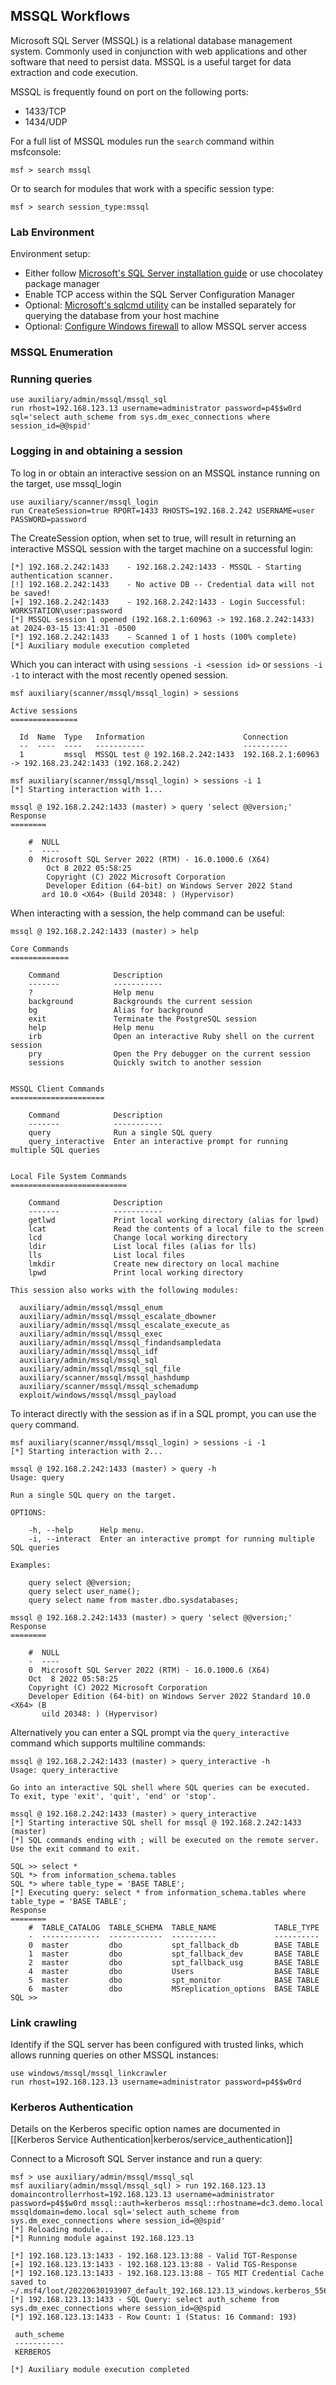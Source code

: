 ## MSSQL Workflows

Microsoft SQL Server (MSSQL) is a relational database management system. Commonly used in conjunction with web applications
and other software that need to persist data. MSSQL is a useful target for data extraction and code execution.

MSSQL is frequently found on port on the following ports:

- 1433/TCP
- 1434/UDP

For a full list of MSSQL modules run the `search` command within msfconsole:

```msf
msf > search mssql
```

Or to search for modules that work with a specific session type:

```msf
msf > search session_type:mssql
```

### Lab Environment

Environment setup:

- Either follow [Microsoft's SQL Server installation guide](https://learn.microsoft.com/en-us/sql/database-engine/install-windows/install-sql-server?view=sql-server-ver16) or use chocolatey package manager 
- Enable TCP access within the SQL Server Configuration Manager
- Optional: [Microsoft's sqlcmd utility](https://docs.microsoft.com/en-us/sql/tools/sqlcmd-utility?view=sql-server-ver16) can be installed separately for querying the database from your host machine
- Optional: [Configure Windows firewall](https://learn.microsoft.com/en-us/sql/sql-server/install/configure-the-windows-firewall-to-allow-sql-server-access?view=sql-server-ver16) to allow MSSQL server access 

### MSSQL Enumeration

### Running queries

```
use auxiliary/admin/mssql/mssql_sql
run rhost=192.168.123.13 username=administrator password=p4$$w0rd sql='select auth_scheme from sys.dm_exec_connections where session_id=@@spid'
```

### Logging in and obtaining a session
To log in or obtain an interactive session on an MSSQL instance running on the target, use mssql_login

```msf
use auxiliary/scanner/mssql_login
run CreateSession=true RPORT=1433 RHOSTS=192.168.2.242 USERNAME=user PASSWORD=password
```

The CreateSession option, when set to true, will result in returning an interactive MSSQL session with the target machine
on a successful login:

```msf
[*] 192.168.2.242:1433    - 192.168.2.242:1433 - MSSQL - Starting authentication scanner.
[!] 192.168.2.242:1433    - No active DB -- Credential data will not be saved!
[+] 192.168.2.242:1433    - 192.168.2.242:1433 - Login Successful: WORKSTATION\user:password
[*] MSSQL session 1 opened (192.168.2.1:60963 -> 192.168.2.242:1433) at 2024-03-15 13:41:31 -0500
[*] 192.168.2.242:1433    - Scanned 1 of 1 hosts (100% complete)
[*] Auxiliary module execution completed
```

Which you can interact with using `sessions -i <session id>` or `sessions -i -1` to interact with the most recently opened session.

```msf
msf auxiliary(scanner/mssql/mssql_login) > sessions

Active sessions
===============

  Id  Name  Type   Information                      Connection
  --  ----  ----   -----------                      ----------
  1         mssql  MSSQL test @ 192.168.2.242:1433  192.168.2.1:60963 -> 192.168.23.242:1433 (192.168.2.242)

msf auxiliary(scanner/mssql/mssql_login) > sessions -i 1
[*] Starting interaction with 1...

mssql @ 192.168.2.242:1433 (master) > query 'select @@version;'
Response
========

    #  NULL
    -  ----
    0  Microsoft SQL Server 2022 (RTM) - 16.0.1000.6 (X64)
	    Oct 8 2022 05:58:25
	    Copyright (C) 2022 Microsoft Corporation
	    Developer Edition (64-bit) on Windows Server 2022 Stand
       ard 10.0 <X64> (Build 20348: ) (Hypervisor)
```

When interacting with a session, the help command can be useful:

```msf
mssql @ 192.168.2.242:1433 (master) > help

Core Commands
=============

    Command            Description
    -------            -----------
    ?                  Help menu
    background         Backgrounds the current session
    bg                 Alias for background
    exit               Terminate the PostgreSQL session
    help               Help menu
    irb                Open an interactive Ruby shell on the current session
    pry                Open the Pry debugger on the current session
    sessions           Quickly switch to another session


MSSQL Client Commands
=====================

    Command            Description
    -------            -----------
    query              Run a single SQL query
    query_interactive  Enter an interactive prompt for running multiple SQL queries


Local File System Commands
==========================

    Command            Description
    -------            -----------
    getlwd             Print local working directory (alias for lpwd)
    lcat               Read the contents of a local file to the screen
    lcd                Change local working directory
    ldir               List local files (alias for lls)
    lls                List local files
    lmkdir             Create new directory on local machine
    lpwd               Print local working directory

This session also works with the following modules:

  auxiliary/admin/mssql/mssql_enum
  auxiliary/admin/mssql/mssql_escalate_dbowner
  auxiliary/admin/mssql/mssql_escalate_execute_as
  auxiliary/admin/mssql/mssql_exec
  auxiliary/admin/mssql/mssql_findandsampledata
  auxiliary/admin/mssql/mssql_idf
  auxiliary/admin/mssql/mssql_sql
  auxiliary/admin/mssql/mssql_sql_file
  auxiliary/scanner/mssql/mssql_hashdump
  auxiliary/scanner/mssql/mssql_schemadump
  exploit/windows/mssql/mssql_payload
```

To interact directly with the session as if in a SQL prompt, you can use the `query` command.

```msf
msf auxiliary(scanner/mssql/mssql_login) > sessions -i -1
[*] Starting interaction with 2...

mssql @ 192.168.2.242:1433 (master) > query -h
Usage: query

Run a single SQL query on the target.

OPTIONS:

    -h, --help      Help menu.
    -i, --interact  Enter an interactive prompt for running multiple SQL queries

Examples:

    query select @@version;
    query select user_name();
    query select name from master.dbo.sysdatabases;

mssql @ 192.168.2.242:1433 (master) > query 'select @@version;'
Response
========

    #  NULL
    -  ----
    0  Microsoft SQL Server 2022 (RTM) - 16.0.1000.6 (X64)
	Oct  8 2022 05:58:25
	Copyright (C) 2022 Microsoft Corporation
	Developer Edition (64-bit) on Windows Server 2022 Standard 10.0 <X64> (B
       uild 20348: ) (Hypervisor)
```

Alternatively you can enter a SQL prompt via the `query_interactive` command which supports multiline commands:

```msf
mssql @ 192.168.2.242:1433 (master) > query_interactive -h
Usage: query_interactive

Go into an interactive SQL shell where SQL queries can be executed.
To exit, type 'exit', 'quit', 'end' or 'stop'.

mssql @ 192.168.2.242:1433 (master) > query_interactive
[*] Starting interactive SQL shell for mssql @ 192.168.2.242:1433 (master)
[*] SQL commands ending with ; will be executed on the remote server. Use the exit command to exit.

SQL >> select *
SQL *> from information_schema.tables
SQL *> where table_type = 'BASE TABLE';
[*] Executing query: select * from information_schema.tables where table_type = 'BASE TABLE';
Response
========
    #  TABLE_CATALOG  TABLE_SCHEMA  TABLE_NAME             TABLE_TYPE
    -  -------------  ------------  ----------             ----------
    0  master         dbo           spt_fallback_db        BASE TABLE
    1  master         dbo           spt_fallback_dev       BASE TABLE
    2  master         dbo           spt_fallback_usg       BASE TABLE
    4  master         dbo           Users                  BASE TABLE
    5  master         dbo           spt_monitor            BASE TABLE
    6  master         dbo           MSreplication_options  BASE TABLE
SQL >>
```

### Link crawling

Identify if the SQL server has been configured with trusted links, which allows running queries on other MSSQL instances:

```
use windows/mssql/mssql_linkcrawler
run rhost=192.168.123.13 username=administrator password=p4$$w0rd
```

### Kerberos Authentication

Details on the Kerberos specific option names are documented in [[Kerberos Service Authentication|kerberos/service_authentication]]

Connect to a Microsoft SQL Server instance and run a query:

```msf
msf > use auxiliary/admin/mssql/mssql_sql
msf auxiliary(admin/mssql/mssql_sql) > run 192.168.123.13 domaincontrollerrhost=192.168.123.13 username=administrator password=p4$$w0rd mssql::auth=kerberos mssql::rhostname=dc3.demo.local mssqldomain=demo.local sql='select auth_scheme from sys.dm_exec_connections where session_id=@@spid'
[*] Reloading module...
[*] Running module against 192.168.123.13

[*] 192.168.123.13:1433 - 192.168.123.13:88 - Valid TGT-Response
[+] 192.168.123.13:1433 - 192.168.123.13:88 - Valid TGS-Response
[*] 192.168.123.13:1433 - 192.168.123.13:88 - TGS MIT Credential Cache saved to ~/.msf4/loot/20220630193907_default_192.168.123.13_windows.kerberos_556101.bin
[*] 192.168.123.13:1433 - SQL Query: select auth_scheme from sys.dm_exec_connections where session_id=@@spid
[*] 192.168.123.13:1433 - Row Count: 1 (Status: 16 Command: 193)

 auth_scheme
 -----------
 KERBEROS

[*] Auxiliary module execution completed
```
